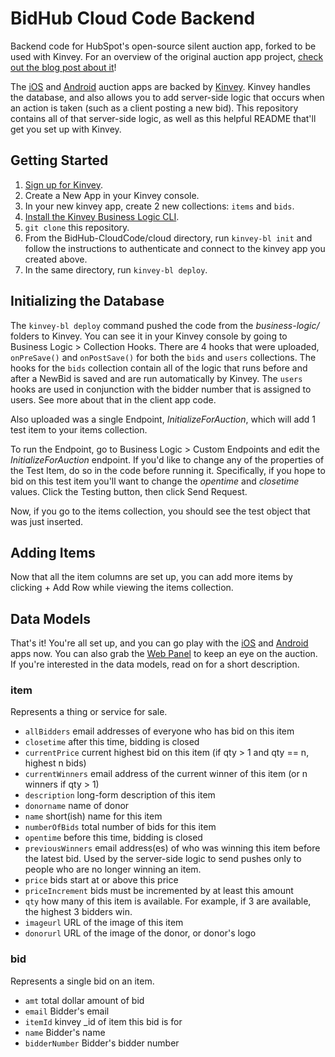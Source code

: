 # BidHub Cloud Code Backend
Backend code for HubSpot's open-source silent auction app, forked to be used with Kinvey. For an overview of the original auction app project, [check out the blog post about it](http://dev.hubspot.com/blog/building-an-auction-app-in-a-weekend)!

The [iOS](https://github.com/ncauldwell/BidHub-iOS/tree/kinvey-backend) and [Android](https://github.com/ncauldwell/BidHub-Android/tree/kinvey-backend) auction apps are backed by [Kinvey](https://www.kinvey.com/). Kinvey handles the database, and also allows you to add server-side logic that occurs when an action is taken (such as a client posting a new bid). This repository contains all of that server-side logic, as well as this helpful README that'll get you set up with Kinvey.

## Getting Started

1. [Sign up for Kinvey](https://console.kinvey.com/signup).
2. Create a New App in your Kinvey console.
3. In your new kinvey app, create 2 new collections: `items` and `bids`.
4. [Install the Kinvey Business Logic CLI](https://devcenter.kinvey.com/ios/bl-cli-downloads).
5. `git clone` this repository.
6. From the BidHub-CloudCode/cloud directory, run `kinvey-bl init` and follow the instructions to authenticate and connect to the kinvey app you created above.
7. In the same directory, run `kinvey-bl deploy`.

## Initializing the Database
The `kinvey-bl deploy` command pushed the code from the *business-logic/* folders to Kinvey. You can see it in your Kinvey console by going to Business Logic > Collection Hooks. There are 4 hooks that were uploaded, `onPreSave()` and `onPostSave()` for both the `bids` and `users` collections. The hooks for the `bids` collection contain all of the logic that runs before and after a NewBid is saved and are run automatically by Kinvey. The `users` hooks are used in conjunction with the bidder number that is assigned to users. See more about that in the client app code.

Also uploaded was a single Endpoint, *InitializeForAuction*, which will add 1 test item to your items collection.

To run the Endpoint, go to Business Logic > Custom Endpoints and edit the *InitializeForAuction* endpoint.
If you'd like to change any of the properties of the Test Item, do so in the code before running it. Specifically, if you hope to bid on this test item you'll want to change the *opentime* and *closetime* values.
Click the Testing button, then click Send Request.

Now, if you go to the items collection, you should see the test object that was just inserted.

## Adding Items
Now that all the item columns are set up, you can add more items by clicking + Add Row while viewing the items collection.

## Data Models
That's it! You're all set up, and you can go play with the [iOS](https://github.com/ncauldwell/BidHub-iOS/tree/kinvey-backend) and [Android](https://github.com/ncauldwell/BidHub-Android/tree/kinvey-backend) apps now. You can also grab the [Web Panel](https://github.com/ncauldwell/BidHub-WebAdmin/tree/kinvey-backend) to keep an eye on the auction. If you're interested in the data models, read on for a short description.

### item

Represents a thing or service for sale. 

 * `allBidders` email addresses of everyone who has bid on this item
 * `closetime` after this time, bidding is closed
 * `currentPrice` current highest bid on this item (if qty > 1 and qty == n, highest n bids)
 * `currentWinners` email address of the current winner of this item (or n winners if qty > 1)
 * `description` long-form description of this item
 * `donorname` name of donor
 * `name` short(ish) name for this item
 * `numberOfBids` total number of bids for this item
 * `opentime` before this time, bidding is closed
 * `previousWinners` email address(es) of who was winning this item before the latest bid. Used by the server-side logic to send pushes only to people who are no longer winning an item.
 * `price` bids start at or above this price
 * `priceIncrement` bids must be incremented by at least this amount
 * `qty` how many of this item is available. For example, if 3 are available, the highest 3 bidders win.
 * `imageurl` URL of the image of this item
 * `donorurl` URL of the image of the donor, or donor's logo

### bid
Represents a single bid on an item. 

 * `amt` total dollar amount of bid
 * `email` Bidder's email
 * `itemId` kinvey _id of item this bid is for
 * `name` Bidder's name
 * `bidderNumber` Bidder's bidder number
